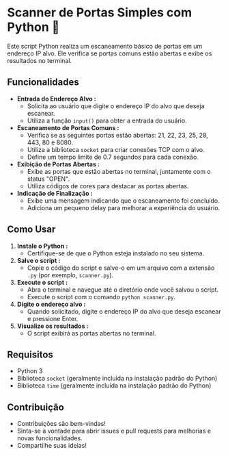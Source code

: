# Scanner de Portas Simples com Python 🐍

Este script Python realiza um escaneamento básico de portas em um endereço IP alvo. Ele verifica se portas comuns estão abertas e exibe os resultados no terminal.

## Funcionalidades

* **Entrada do Endereço Alvo :**
    * Solicita ao usuário que digite o endereço IP do alvo que deseja escanear.
    * Utiliza a função `input()` para obter a entrada do usuário.
* **Escaneamento de Portas Comuns :**
    * Verifica se as seguintes portas estão abertas: 21, 22, 23, 25, 28, 443, 80 e 8080.
    * Utiliza a biblioteca `socket` para criar conexões TCP com o alvo.
    * Define um tempo limite de 0.7 segundos para cada conexão.
* **Exibição de Portas Abertas :**
    * Exibe as portas que estão abertas no terminal, juntamente com o status "OPEN".
    * Utiliza códigos de cores para destacar as portas abertas.
* **Indicação de Finalização :**
    * Exibe uma mensagem indicando que o escaneamento foi concluído.
    * Adiciona um pequeno delay para melhorar a experiência do usuário.

## Como Usar

1.  **Instale o Python :**
    * Certifique-se de que o Python esteja instalado no seu sistema.
2.  **Salve o script :**
    * Copie o código do script e salve-o em um arquivo com a extensão `.py` (por exemplo, `scanner.py`).
3.  **Execute o script :**
    * Abra o terminal e navegue até o diretório onde você salvou o script.
    * Execute o script com o comando `python scanner.py`.
4.  **Digite o endereço alvo :**
    * Quando solicitado, digite o endereço IP do alvo que deseja escanear e pressione Enter.
5.  **Visualize os resultados :**
    * O script exibirá as portas abertas no terminal.

## Requisitos

* Python 3
* Biblioteca `socket` (geralmente incluída na instalação padrão do Python)
* Biblioteca `time` (geralmente incluída na instalação padrão do Python)

## Contribuição

* Contribuições são bem-vindas!
* Sinta-se à vontade para abrir issues e pull requests para melhorias e novas funcionalidades.
* Compartilhe suas ideias!
